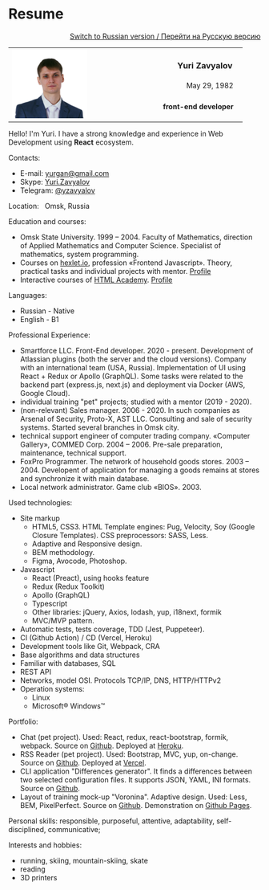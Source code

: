 
# Resume

<p align=right>
  <a href="/README.md">Switch to Russian version / Перейти на Русскую версию</a>
</p>

<table width="100%">
  <col width="25%">
  <col width="25%">
  <col width="50%">
  <tr>
    <td rowspan="3" colspan="2" width="33%">
      <img src="assets/me320-whitebg.png" alt="Photo" width="150">
    </td>
    <td align="right">
      <h3>&nbsp;&nbsp;&nbsp;&nbsp;&nbsp;&nbsp;&nbsp;&nbsp;&nbsp;&nbsp;&nbsp;&nbsp;&nbsp;&nbsp;&nbsp;&nbsp;&nbsp;&nbsp;&nbsp;&nbsp;&nbsp;&nbsp;Yuri Zavyalov&nbsp;&nbsp;&nbsp;</h3>
    </td>
  </tr>
  <tr>
    <td align="right">
      May 29, 1982&nbsp;&nbsp;&nbsp;
    </td>
  </tr>
  <tr>
    <td align="right">
      <h4>front-end developer&nbsp;&nbsp;&nbsp;</h4>
    </td>
  </tr>
</table>

Hello! I'm Yuri. I have a strong knowledge and experience in Web Development using **React** ecosystem. 

Contacts:
* E-mail: 	[yurgan@gmail.com](mailto:yurgan@gmail.com)
* Skype:			[Yuri.Zavyalov](skype:yuri.zavyalov)
* Telegram: [@yzavyalov](https://telegram.me/yzavyalov)

Location: &nbsp; Omsk, Russia

Education and courses:
* Omsk State University. 1999 – 2004.  Faculty of Mathematics, 
direction of Applied Mathematics and Computer Science. 
Specialist of mathematics, system programming.
* Courses on [hexlet.io](https://hexlet.io), profession «Frontend Javascript». Theory, practical tasks and individual projects with mentor. [Profile](https://ru.hexlet.io/u/yzav)
* Interactive courses of [HTML Academy](https://htmlacademy.ru). [Profile](https://htmlacademy.ru/profile/yz)

Languages:
* Russian - Native
* English - B1 

Professional Experience:
* Smartforce LLC. Front-End developer. 2020 - present. Development of Atlassian plugins (both the server and the cloud versions). Company with an international team (USA, Russia). Implementation of UI using React + Redux or Apollo (GraphQL). Some tasks were related to the backend part (express.js, next.js) and deployment via Docker (AWS, Google Cloud).
* individual training "pet" projects; studied with a mentor (2019 - 2020).
* (non-relevant) Sales manager. 2006 - 2020. In such companies as Arsenal of Security, Proto-X, AST LLC. Consulting and sale of security systems. Started several branches in Omsk city.
* technical support engineer of computer trading company. «Computer Gallery», COMMED Corp. 2004 – 2006. Pre-sale preparation, maintenance, technical support.
* FoxPro Programmer. The network of household goods stores. 2003 – 2004. Developent of application for managing a goods remains at stores and synchronize it with main database.
* Local network administrator. Game club «BIOS». 2003.

Used technologies:
* Site markup
    * HTML5, CSS3. HTML Template engines: Pug, Velocity, Soy (Google Closure Templates). CSS preprocessors: SASS, Less.
    * Adaptive and Responsive design.
    * BEM methodology.
    * Figma, Avocode, Photoshop.
* Javascript
    * React (Preact), using hooks feature
    * Redux (Redux Toolkit)
    * Apollo (GraphQL)
    * Typescript
    * Other libraries: jQuery, Axios, lodash, yup, i18next, formik
    * MVC/MVP pattern.
* Automatic tests, tests coverage, TDD (Jest, Puppeteer).
* CI (Github Action) / CD (Vercel, Heroku)
* Development tools like Git, Webpack, CRA
* Base algorithms and data structures
* Familiar with databases, SQL
* REST API
* Networks, model OSI. Protocols TCP/IP, DNS, HTTP/HTTPv2
* Operation systems:
    * Linux
    * Microsoft® Windows™

Portfolio:
* Chat (pet project). Used: React, redux, react-bootstrap, formik, webpack. Source on [Github](https://github.com/u-master/frontend-project-lvl4). Deployed at [Heroku](https://slack-u-master.herokuapp.com/).
* RSS Reader (pet project). Used: Bootstrap, MVC, yup, on-change. Source on [Github](https://github.com/u-master/frontend-project-lvl3). Deployed at [Vercel](https://rss-reader.u-master.now.sh/).
* CLI application "Differences generator". It finds a differences between two selected configuration files. It supports JSON, YAML, INI formats. Source on [Github](https://github.com/u-master/frontend-project-lvl2).
* Layout of training mock-up "Voronina". Adaptive design. Used: Less, BEM, PixelPerfect. Source on [Github](https://github.com/u-master/voronina). Demonstration on [Github Pages](https://u-master.github.io/voronina/).

Personal skills: responsible, purposeful, attentive, adaptability, self-disciplined, communicative;

Interests and hobbies: 
* running, skiing, mountain-skiing, skate
* reading
* 3D printers
